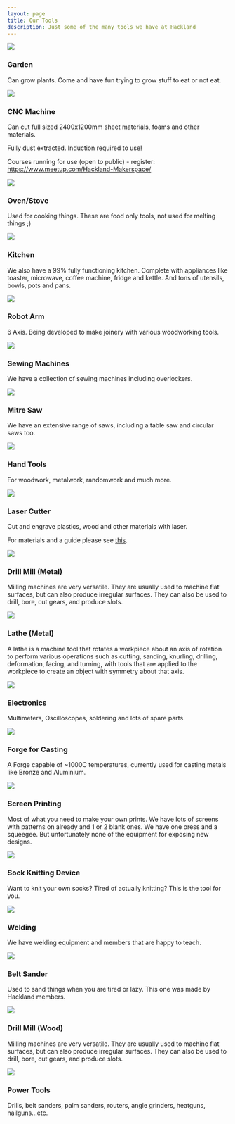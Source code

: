 ```yaml
---
layout: page
title: Our Tools
description: Just some of the many tools we have at Hackland
---
```


<div class="tool">
    <img class="tool-pic" src="/public/images/tools/garden.jpg"/>
    <div class="tool-description">
        <h3 class="tool-title">Garden</h3>
        <p>
            Can grow plants. Come and have fun trying to grow stuff to eat or not eat. 
        </p>
    </div>
</div>

<div class="tool">
    <img class="tool-pic" src="/public/images/cnc.jpg"/>
    <div class="tool-description">
        <h3 class="tool-title">CNC Machine</h3>
        <p>
            Can cut full sized 2400x1200mm sheet materials, foams and other materials.
        </p>
        <p>
            Fully dust extracted. Induction required to use!
        </p>
        <p>
            Courses running for use (open to public) - register: <a href="https://www.meetup.com/Hackland-Makerspace/">https://www.meetup.com/Hackland-Makerspace/</a>
        </p>
    </div>
</div>

<div class="tool">
    <img class="tool-pic" src="/public/images/tools/oven.jpg"/>
    <div class="tool-description">
        <h3 class="tool-title">Oven/Stove</h3>
        <p>
            Used for cooking things. These are food only tools, not used for melting things ;)
        </p>
    </div>
</div>

<div class="tool">
    <img class="tool-pic" src="/public/images/tools/kitchen.jpg"/>
    <div class="tool-description">
        <h3 class="tool-title">Kitchen</h3>
        <p>
            We also have a 99% fully functioning kitchen. Complete with appliances like toaster, microwave, coffee machine, fridge and kettle. And tons of utensils, bowls, pots and pans.
        </p>
    </div>
</div>

<div class="tool">
    <img class="tool-pic" src="/public/images/robot_arm.jpg"/>
    <div class="tool-description">
        <h3 class="tool-title">Robot Arm</h3>
        <p>
            6 Axis. Being developed to make joinery with various woodworking tools.
        </p>
    </div>
</div>

<div class="tool">
    <img class="tool-pic" src="/public/images/tools/singer.jpg"/>
    <div class="tool-description">
        <h3 class="tool-title">Sewing Machines</h3>
        <p>
            We have a collection of sewing machines including overlockers.
        </p>
    </div>
</div>

<div class="tool">
    <img class="tool-pic" src="/public/images/tools/table-saw.jpg"/>
    <div class="tool-description">
        <h3 class="tool-title">Mitre Saw</h3>
        <p>
            We have an extensive range of saws, including a table saw and circular saws too.
        </p>
    </div>
</div>


<div class="tool">
    <img class="tool-pic" src="/public/images/tools/shadow-board.jpg"/>
    <div class="tool-description">
        <h3 class="tool-title">Hand Tools</h3>
        <p>
            For woodwork, metalwork, randomwork and much more.
        </p>
    </div>
</div>

<div class="tool">
    <img class="tool-pic" src="/public/images/laser.jpg"/>
    <div class="tool-description">
        <h3 class="tool-title">Laser Cutter</h3>
        <p>
            Cut and engrave plastics, wood and other materials with laser.
        </p>
        <p>
            For materials and a guide please see <a href="/public/Material do-dont.pdf">this</a>.
        </p>
    </div>
</div>

<div class="tool">
    <img class="tool-pic" src="/public/images/tools/metal-mill.jpg"/>
    <div class="tool-description">
        <h3 class="tool-title">Drill Mill (Metal)</h3>
        <p>
            Milling machines are very versatile. They are usually used to machine flat surfaces, but can also produce irregular surfaces. They can also be used to drill, bore, cut gears, and produce slots.  
        </p>
    </div>
</div>

<div class="tool">
    <img class="tool-pic" src="/public/images/tools/metal-lathe.jpg"/>
    <div class="tool-description">
        <h3 class="tool-title">Lathe (Metal)</h3>
        <p>
           A lathe is a machine tool that rotates a workpiece about an axis of rotation to perform various operations such as cutting, sanding, knurling, drilling, deformation, facing, and turning, with tools that are applied to the workpiece to create an object with symmetry about that axis. 
        </p>
    </div>
</div>


<div class="tool">
    <img class="tool-pic" src="/public/images/tools/electronics.jpg"/>
    <div class="tool-description">
        <h3 class="tool-title">Electronics</h3>
        <p>
            Multimeters, Oscilloscopes, soldering and lots of spare parts. 
        </p>
    </div>
</div>

<div class="tool">
    <img class="tool-pic" src="/public/images/tools/casting.jpg"/>
    <div class="tool-description">
        <h3 class="tool-title">Forge for Casting</h3>
        <p>
            A Forge capable of ~1000C temperatures, currently used for casting metals like Bronze and Aluminium.
        </p>
    </div>
</div>

<div class="tool">
    <img class="tool-pic" src="/public/images/tools/screens.jpg"/>
    <div class="tool-description">
        <h3 class="tool-title">Screen Printing</h3>
        <p>
            Most of what you need to make your own prints. We have lots of screens with patterns on already and 1 or 2 blank ones. We have one press and a squeegee. But unfortunately none of the equipment for exposing new designs.
        </p>
    </div>
</div>

<div class="tool">
    <img class="tool-pic" src="/public/images/tools/sock-knit.jpg"/>
    <div class="tool-description">
        <h3 class="tool-title">Sock Knitting Device</h3>
        <p>
            Want to knit your own socks? Tired of actually knitting? This is the tool for you. 
        </p>
    </div>
</div>

<div class="tool">
    <img class="tool-pic" src="/public/images/tools/welder.jpg"/>
    <div class="tool-description">
        <h3 class="tool-title">Welding</h3>
        <p>
            We have welding equipment and members that are happy to teach. 
        </p>
    </div>
</div>

<div class="tool">
    <img class="tool-pic" src="/public/images/tools/belt-sander.jpg"/>
    <div class="tool-description">
        <h3 class="tool-title">Belt Sander</h3>
        <p>
            Used to sand things when you are tired or lazy. This one was made by Hackland members.
        </p>
    </div>
</div>

<div class="tool">
    <img class="tool-pic" src="/public/images/tools/wood-mill.jpg"/>
    <div class="tool-description">
        <h3 class="tool-title">Drill Mill (Wood)</h3>
        <p>
            Milling machines are very versatile. They are usually used to machine flat surfaces, but can also produce irregular surfaces. They can also be used to drill, bore, cut gears, and produce slots.  
        </p>
    </div>
</div>

<div class="tool">
    <img class="tool-pic" src="/public/images/tools/power-tools2.jpg"/>
    <div class="tool-description">
        <h3 class="tool-title">Power Tools</h3>
        <p>
            Drills, belt sanders, palm sanders, routers, angle grinders, heatguns, nailguns...etc.
        </p>
    </div>
</div>
